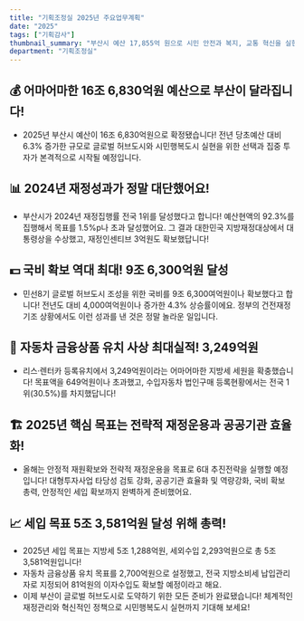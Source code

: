 ```yaml
---
title: "기획조정실 2025년 주요업무계획"
date: "2025"
tags: ["기획감사"]
thumbnail_summary: "부산시 예산 17,855억 원으로 시민 안전과 복지, 교통 혁신을 실현해요!"
department: "기획조정실"
---
```


## 💰 어마어마한 16조 6,830억원 예산으로 부산이 달라집니다!
- 2025년 부산시 예산이 16조 6,830억원으로 확정됐습니다! 전년 당초예산 대비 6.3% 증가한 규모로 글로벌 허브도시와 시민행복도시 실현을 위한 선택과 집중 투자가 본격적으로 시작될 예정입니다.

## 📊 2024년 재정성과가 정말 대단했어요!
- 부산시가 2024년 재정집행률 전국 1위를 달성했다고 합니다! 예산현액의 92.3%를 집행해서 목표를 1.5%p나 초과 달성했어요. 그 결과 대한민국 지방재정대상에서 대통령상을 수상했고, 재정인센티브 3억원도 확보했답니다!

## 💵 국비 확보 역대 최대! 9조 6,300억원 달성
- 민선8기 글로벌 허브도시 조성을 위한 국비를 9조 6,300여억원이나 확보했다고 합니다! 전년도 대비 4,000여억원이나 증가한 4.3% 상승률이에요. 정부의 건전재정 기조 상황에서도 이런 성과를 낸 것은 정말 놀라운 일입니다.

## 🚗 자동차 금융상품 유치 사상 최대실적! 3,249억원
- 리스·렌터카 등록유치에서 3,249억원이라는 어마어마한 지방세 세원을 확충했습니다! 목표액을 649억원이나 초과했고, 수입자동차 법인구매 등록현황에서는 전국 1위(30.5%)를 차지했답니다!

## 🏗️ 2025년 핵심 목표는 전략적 재정운용과 공공기관 효율화!
- 올해는 안정적 재원확보와 전략적 재정운용을 목표로 6대 추진전략을 실행할 예정입니다! 대형투자사업 타당성 검토 강화, 공공기관 효율화 및 역량강화, 국비 확보 총력, 안정적인 세입 확보까지 완벽하게 준비했어요.

## 📈 세입 목표 5조 3,581억원 달성 위해 총력!
- 2025년 세입 목표는 지방세 5조 1,288억원, 세외수입 2,293억원으로 총 5조 3,581억원입니다! 
- 자동차 금융상품 유치 목표를 2,700억원으로 설정했고, 전국 지방소비세 납입관리자로 지정되어 81억원의 이자수입도 확보할 예정이라고 해요.
- 이제 부산이 글로벌 허브도시로 도약하기 위한 모든 준비가 완료됐습니다! 체계적인 재정관리와 혁신적인 정책으로 시민행복도시 실현까지 기대해 보세요!

